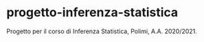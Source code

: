 # progetto-inferenza-statistica
Progetto per il corso di Inferenza Statistica, Polimi, A.A. 2020/2021.
